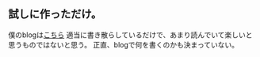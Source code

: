 ## 試しに作っただけ。

僕のblogは[こちら](https://sykyugaming.wordpress.com/) 適当に書き散らしているだけで、あまり読んでいて楽しいと思うものではないと思う。
正直、blogで何を書くのかも決まっていない。




